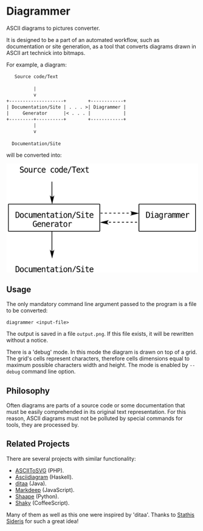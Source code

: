 Diagrammer
==========
ASCII diagrams to pictures converter.

It is designed to be a part of an automated workflow, such as
documentation or site generation, as a tool that converts diagrams
drawn in ASCII art technick into bitmaps.

For example, a diagram:
```
   Source code/Text

          |
          v
+--------------------+        +------------+
| Documentation/Site | . . . >| Diagrammer |
|     Generator      |< . . . |            |
+---------+----------+        +------------+
          |
          v

  Documentation/Site
```
will be converted into:

![](doc/workflow.png)


Usage
-----
The only mandatory command line argument passed to the program is a
file to be converted:
```
diagrammer <input-file>
```

The output is saved in a file `output.png`. If this file exists, it
will be rewritten without a notice.

There is a 'debug' mode. In this mode the diagram is drawn on top of a
grid. The grid's cells represent characters, therefore cells
dimensions equal to maximum possible characters width and height. The
mode is enabled by `--debug` command line option.


Philosophy
----------
Often diagrams are parts of a source code or some documentation that
must be easily comprehended in its original text representation. For
this reason, ASCII diagrams must not be polluted by special commands
for tools, they are processed by.


Related Projects
----------------
There are several projects with similar functionality:
- [ASCIIToSVG][] (PHP).
- [Asciidiagram][] (Haskell).
- [ditaa][] (Java).
- [Markdeep][] (JavaScript).
- [Shaape][] (Python).
- [Shaky][] (CoffeeScript).

Many of them as well as this one were inspired by 'ditaa'. Thanks to
[Stathis Sideris] for such a great idea!


[ASCIIToSVG]:      https://github.com/dhobsd/asciitosvg
[Asciidiagram]:    https://github.com/Twinside/asciidiagram
[Markdeep]:        https://casual-effects.com/markdeep
[Shaape]:          https://github.com/christiangoltz/shaape
[Shaky]:           https://github.com/dbushong/shaky
[Stathis Sideris]: https://github.com/stathissideris
[ditaa]:           https://github.com/stathissideris/ditaa
